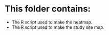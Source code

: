 # This folder contains:
- The R script used to make the heatmap.
- The R script used to make the study site map.

